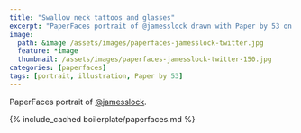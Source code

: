 ```yaml
---
title: "Swallow neck tattoos and glasses"
excerpt: "PaperFaces portrait of @jamesslock drawn with Paper by 53 on an iPad."
image: 
  path: &image /assets/images/paperfaces-jamesslock-twitter.jpg 
  feature: *image
  thumbnail: /assets/images/paperfaces-jamesslock-twitter-150.jpg
categories: [paperfaces]
tags: [portrait, illustration, Paper by 53]
---
```


PaperFaces portrait of [@jamesslock](https://twitter.com/jamesslock).

{% include_cached boilerplate/paperfaces.md %}
